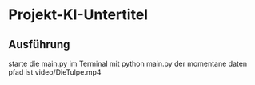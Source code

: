 # Projekt-KI-Untertitel


## Ausführung
starte die main.py im Terminal mit python main.py
der momentane daten pfad ist video/DieTulpe.mp4